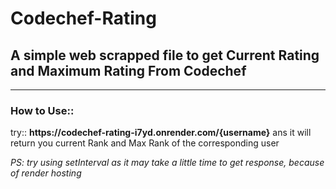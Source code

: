 # Codechef-Rating
<h2>A simple web scrapped file to get Current Rating and Maximum Rating From Codechef</h2>
<hr>
<h3>How to Use::</h3>
try:: <b>https://codechef-rating-i7yd.onrender.com/{username}</b> ans it will return you current Rank and Max Rank of the corresponding user

<i>PS: try using setInterval as it may take a little time to get response, because of render hosting</i>
